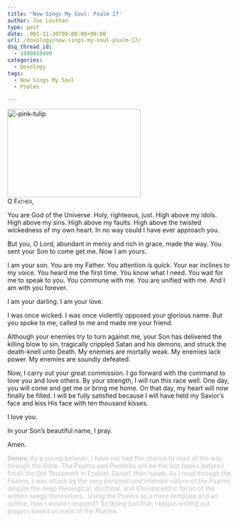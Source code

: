 ```yaml
---
title: 'Now Sings My Soul: Psalm 17'
author: Joe Louthan
type: post
date: -001-11-30T00:00:00+00:00
url: /doxology/now-sings-my-soul-psalm-17/
dsq_thread_id:
  - 1898910499
categories:
  - Doxology
tags:
  - Now Sings My Soul
  - Psalms

---
```

<img class="alignright size-thumbnail wp-image-1969" alt="-pink-tulip" src="https://i2.wp.com/theologic.us/wp-content/uploads/2013/04/pink-tulip.jpg?resize=300%2C199" width="300" height="199" srcset="https://i2.wp.com/theologic.us/wp-content/uploads/2013/04/pink-tulip.jpg?resize=300%2C199 300w, https://i2.wp.com/theologic.us/wp-content/uploads/2013/04/pink-tulip.jpg?resize=400%2C265 400w, https://i2.wp.com/theologic.us/wp-content/uploads/2013/04/pink-tulip.jpg?resize=600%2C398 600w, https://i2.wp.com/theologic.us/wp-content/uploads/2013/04/pink-tulip.jpg?w=1280 1280w" sizes="(max-width: 300px) 100vw, 300px" data-recalc-dims="1" />

<div style="font-variant: small-caps;">
  O Father,
</div>

You are God of the Universe. Holy, righteous, just. High above my idols. High above my sins. High above my faults. High above the twisted wickedness of my own heart. In no way could I have ever approach you.

But you, O Lord, abundant in mercy and rich in grace, made the way. You sent your Son to come get me. Now I am yours.

I am your son. You are my Father. You attention is quick. Your ear inclines to my voice. You heard me the first time. You know what I need. You wait for me to speak to you. You commune with me. You are unified with me. And I am with you forever.

I am your darling. I am your love.

I was once wicked. I was once violently opposed your glorious name. But you spoke to me, called to me and made me your friend.

Although your enemies try to turn against me, your Son has delivered the killing blow to sin, tragically crippled Satan and his demons, and struck the death-knell unto Death. My enemies are mortally weak. My enemies lack power. My enemies are soundly defeated.

Now, I carry out your great commission. I go forward with the command to love you and love others. By your strength, I will run this race well. One day, you will come and get me or bring me home. On that day, my heart will now finally be filled. I will be fully satisfied because I will have held my Savior’s face and kiss His face with ten thousand kisses.

I love you.

In your Son’s beautiful name, I pray.

Amen.

<span style="color: #c0c0c0;"><strong>Series: </strong>As a young believer, I have not had the chance to read all the way through the Bible. The Psalms and Proverbs will be the last books before I finish the Old Testament in Ezekiel, Daniel, then Isaiah. As I read through the Psalms, I was struck by the very <em>personal and intimate nature</em> of the Psalms despite the deep theological, doctrinal, and Christocentric focus of the written songs themselves.  Using the Psalms as a mere template and an outline, how I would I respond? So doing just that, I began writing out prayers based on each of the Psalms.</span>